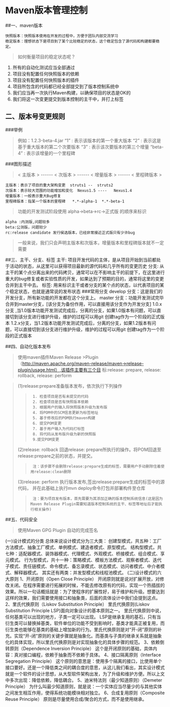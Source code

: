 # Maven版本管理控制

##一、maven版本

	快照版本：快照版本使用在开发的过程中，方便于团队内部交流学习
	稳定版本：理想状态下是项目到了某个比较稳定的状态，这个稳定包含了源代码和构建都要稳定。


>如何衡量项目的稳定状态呢？
1. 所有的自动化测试应当全部通过
2. 项目没有配置任何快照版本的依赖
3. 项目没有配置任何快照版本的插件
4. 项目所包含的代码都已经全部提交到了版本控制系统中
5. 我们应当再一次执行Maven构建，以确保项目的状态是OK的
6. 我们将这一次变更提交到版本控制的主干中，并打上标签

## 二、版本号变更规则
###举例
>例如：1.2.3-beta-4.jar
“1” :  表示该版本的第一个重大版本
“2” :  表示这是基于重大版本的第二个次要版本
“3” :  表示该次要版本的第三个增量
“beta-4” : 表示该增量的一个里程碑

###图形描述
>< 主版本 >  ------   < 次版本 > ------ < 增量版本 > ------ < 里程碑版本 >
>
	主版本：表示了项目的重大架构变更  struts1 --  struts2
	次版本：表示较大范围的功能增加和变化  Nexus1.5 ----   Nexus1.4
	增量版本：一般表示重大Bug修复
	里程碑版本：指某一个版本的里程碑   *.*-alpha-1  *.*-beta-1


 >功能的开发测试阶段使用 alpha->beta->rc->正式版 的顺序来标识
 >
	alpha :内测版,问题较多
	beta:公测版，问题较少
	rc:release candidate 发行侯选版本，已经非常接近正式版只有少许bug

>一般来说，我们只会声明主版本和次版本，增量版本和里程碑版本就不一定需要


##三、主干、分支、标签
	主干: 项目开发代码的主体，是从项目开始到当前都处于活动的状态，从这里可以获得项目最新的源代码和几乎所有的变更历史
	分支: 从主干的某个点分离出来的代码拷贝，通常可以在不影响主干的前提下，在这里进行重大的bug修复或者实验性质的开发，如果达到了预期的目的，通常将这里的变更合并到主干中去。
	标签: 用来标识主干或者分支的某个点的状态，以代表项目的某个稳定状态，也就是通常说的发布状态
###常用分支
	develop 分支：这是我们的开发分支，所有新功能的开发都在这个分支上。
	master 分支：功能开发测试完毕合并到master分支，[该分支为备份作用，可以直接用该分支作为开发分支]
	1.0.x分支 ,当1.0版本功能开发测试完成后，分离的分支，如果1.0版本有问题，可以直接切到该分支进行维护升级，维护的过程可以用git 创建tag作为一个阶段的正式版本
	1.2.x分支，当1.2版本功能开发测试完成后，分离的分支，如果1.2版本有问题，可以直接切到该分支进行维护升级，维护的过程可以用git 创建tag作为一个阶段的正式版本

##四、自动化版本发布
>使用maven插件Maven Release >Plugin（http://maven.apache.org/maven-release/maven->release-plugin/usage.html）,该插件主要有三个目
>标:release: prepare,  release: rollback,  release: perform

>(1)release:prepare准备版本发布，依次执行下列操作
>>		1. 检查项目是否有未提交的代码
>>		2. 检查项目是否有快照版本依赖
>>		3. 根据用户的输入将快照版本升级为发布版
>>		4. 将POM中的SCM信息更新为标签地址
>>		5. 基于修改后的POM执行maven构建
>>		6. 提交POM变更
>>		7. 基于用户输入为代码打标签
>>		8. 将代码从发布版升级为新的快照版
>>		9.提交POM变更
>
>(2)release: rollback
>回退release: prepare所执行的操作。将POM回退至release:prepare之前的状态，并提交。
>>		注：该步骤不会删除release:prepare生成的标签，需要用户手动删除住着使用release:clean删除
>
>(3)release: perform
>执行版本发布,签出release:prepare生成的标签中的源代码，
>并在此基础上执行mvn deploy命令打包并部署构件至仓库
>>		注：要为项目发布版本，首先需要为其添加正确的版本控制系统信息(这是因为Maven Release Plugin需要知道版本控制系统的主干、标签等地址后才能执行相关操作)
##五、代码安全
 >使用Maven GPG Plugin 自动的完成签名


(一)设计模式的分类
     总体来说设计模式分为三大类：
     创建型模式，共五种：工厂方法模式、抽象工厂模式、单例模式、建造者模式、原型模式。
     结构型模式，共七种：适配器模式、装饰器模式、代理模式、外观模式、桥接模式、组合模式、享元模式。
     行为型模式，共十一种：策略模式、模板方法模式、观察者模式、迭代子模式、责任链模式、命令模式、备忘录模式、状态模式、访问者模式、中介者模式、解释器模式。
     其实还有两类：并发型模式和线程池模式。
(二)设计模式的六大原则
1、开闭原则（Open Close Principle）
    开闭原则就是说对扩展开放，对修改关闭。在程序需要进行拓展的时候，不能去修改原有的代码，实现一个热插拔的效果。所以一句话概括就是：为了使程序的扩展性好，易于维护和升级。想要达到这样的效果，我们需要使用接口和抽象类，后面的具体设计中我们会提到这点。
2、里氏代换原则（Liskov Substitution Principle）
    里氏代换原则(Liskov Substitution Principle LSP)面向对象设计的基本原则之一。 里氏代换原则中说，任何基类可以出现的地方，子类一定可以出现。 LSP是继承复用的基石，只有当衍生类可以替换掉基类，软件单位的功能不受到影响时，基类才能真正被复用，而衍生类也能够在基类的基础上增加新的行为。里氏代换原则是对“开-闭”原则的补充。实现“开-闭”原则的关键步骤就是抽象化。而基类与子类的继承关系就是抽象化的具体实现，所以里氏代换原则是对实现抽象化的具体步骤的规范。
3、依赖倒转原则（Dependence Inversion Principle）
    这个是开闭原则的基础，具体内容：真对接口编程，依赖于抽象而不依赖于具体。
4、接口隔离原则（Interface Segregation Principle）
    这个原则的意思是：使用多个隔离的接口，比使用单个接口要好。还是一个降低类之间的耦合度的意思，从这儿我们看出，其实设计模式就是一个软件的设计思想，从大型软件架构出发，为了升级和维护方便。所以上文中多次出现：降低依赖，降低耦合。
5、迪米特法则（最少知道原则）（Demeter Principle）
    为什么叫最少知道原则，就是说：一个实体应当尽量少的与其他实体之间发生相互作用，使得系统功能模块相对独立。
6、合成复用原则（Composite Reuse Principle）
    原则是尽量使用合成/聚合的方式，而不是使用继承。
